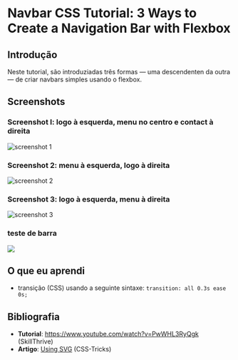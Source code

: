 # Navbar CSS Tutorial: 3 Ways to Create a Navigation Bar with Flexbox

## Introdução

Neste tutorial, são introduziadas três formas — uma descendenten da outra — de criar navbars simples usando o flexbox.

## Screenshots

### Screenshot I: logo à esquerda, menu no centro e contact à direita

![screenshot 1](https://github.com/guiemi-learning-center/tutorial-navbar-flexbox-skillthrive/blob/master/media/screenshot_navbar_1.png)

### Screenshot 2: menu à esquerda, logo à direita

![screenshot 2](https://github.com/guiemi-learning-center/tutorial-navbar-flexbox-skillthrive/blob/master/media/screenshot_navbar_2.png)

### Screenshot 3: logo à esquerda, menu à direita

![screenshot 3](https://github.com/guiemi-learning-center/tutorial-navbar-flexbox-skillthrive/blob/master/media/screenshot_navbar_3.png)



### teste de barra

![](https://github.com/guiemi-learning-center/tutorial-navbar-flexbox-skillthrive/blob/master/media/three_bars_15.png)

## O que eu aprendi

* transição (CSS) usando a seguinte sintaxe: `transition: all 0.3s ease 0s;`

## Bibliografia

* **Tutorial**: https://www.youtube.com/watch?v=PwWHL3RyQgk (SkillThrive)
* **Artigo**: [Using SVG](https://css-tricks.com/using-svg/) (CSS-Tricks)

